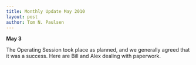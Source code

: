 ```yaml
---
title: Monthly Update May 2010 
layout: post
author: Tom N. Paulsen
---
```




 **May 3**   
  
 The Operating Session took place as planned, and we generally agreed that it was a success. Here are Bill and Alex dealing with paperwork. 
 
 